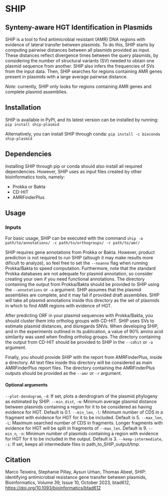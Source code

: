 # SHIP
## Synteny-aware HGT Identification in Plasmids

SHIP is a tool to find antimicrobial resistant (AMR) DNA regions with evidence of lateral transfer between plasmids. To do this,
SHIP starts by computing pairwise distances between all plasmids provided as input. These distances
reflect divergence times between the query plasmids, by considering the number of structural variants
(SV) needed to obtain one plasmid sequence from another. SHIP also infers the frequencies of SVs
from the input data. Then, SHIP searches for regions containing AMR genes present in plasmids with
a large average pairwise distance.

*Note:* currently, SHIP only looks for regions containing AMR genes and complete plasmid assemblies.

## Installation

SHIP is available in PyPI, and its latest version can be installed by running:
```pip install ship-plasmid```

Alternatively, you can install SHIP through conda:
```pip install -c bioconda ship-plasmid```

## Dependencies

Installing SHIP through pip or conda should also install all required dependencies. However, SHIP
uses as input files created by other bioinformatics tools, namely:
- Prokka or Bakta
- CD-HIT
- AMRFinderPlus

## Usage

### Inputs

For basic usage, SHIP can be executed with the command
```ship -a path/to/annotations/ -c path/to/orthogroups/ -r path/to/amr/```

SHIP requires gene annotations from Prokka or Bakta. However, product prediction is not required to run SHIP
(altough it may make results more dificult to analyze), so feel free to set the ```--noanno``` flag when
running Prokka/Bakta to speed computation. Furthermore, note that the standard Prokka databases are not
adequate for plasmid annotation, so consider creating your own if you need functional annotations.
The directory containing the output from Prokka/Bakta should be provided to SHIP using the ```--annotations``` or
```-a``` argument. SHIP assumes that the plasmid assemblies are complete, and it may fail if provided draft 
assemblies. SHIP will take all plasmid annotations inside this directory as the set of plasmids in which to
find AMR regions with evidence of HGT.

After predicting ORF in your plasmid sequences with Prokka/Bakta, you should cluster them into ortholog groups
with CD-HIT. SHIP uses SVs to estimate plasmid distances, and disregards SNVs. When developing SHIP, and in the
experiments outlined in its publication, a value of 90% amino acid similarity was used when finding ortholog groups.
The directory containing the output from CD-HIT should be provided to SHIP in the ```--cdhit``` or ```-o``` argument.

Finally, you should provide SHIP with the report from AMRFinderPlus, inside a directory. All text files inside this
directory will be considered as main AMRFinderPlus report files. The directory containing the AMRFinderPlus outputs
should be provided as the ```--amr``` or ```-r``` argument.

#### Optional arguments

```--plot-dendogram```, ```-d```: If set, plots a dendrogram of the plasmid phylogeny as estimated by SHIP.
```--min_dist```, ```-m```:  Minimum average plasmid distance between plasmids containing a region for it to be considered as having evidence for HGT. Default is 0.1.
```--min_len```, ```-l```:  Minimum number of CDS in a fragment with evidence for HGT for it to be included. Default is 5.
```--max_len```, ```-L```:  Maximum searched number of CDS in fragments. Longer fragments with evidence for HGT will be split in fragments of ```--max_len```. Default is 9.
```--min_n```, ```-n```:  Minimum number of plasmids containing a region with evidence for HGT for it to be included in the output. Default is 3.
```--keep-intermediate```, ```-i```: If set, keeps all intermediate files in path_to_SHIP_output/tmp.

## Citation

Marco Teixeira, Stephanie Pillay, Aysun Urhan, Thomas Abeel, SHIP: identifying antimicrobial resistance gene transfer between plasmids, 
Bioinformatics, Volume 39, Issue 10, October 2023, btad612, https://doi.org/10.1093/bioinformatics/btad612